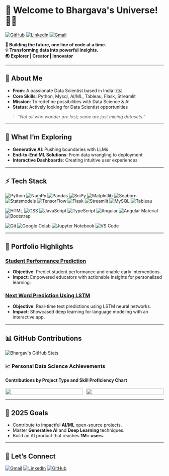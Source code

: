 # 🌟 **Welcome to Bhargava's Universe!** 👨‍💻

[![GitHub](https://img.shields.io/badge/-GitHub-181717?style=flat&logo=github&logoColor=white)](https://github.com/Bhargavml) 
[![LinkedIn](https://img.shields.io/badge/-LinkedIn-0077B5?style=flat&logo=linkedin&logoColor=white)](https://www.linkedin.com/in/kbhargavkumar/) 
[![Gmail](https://img.shields.io/badge/-Email-D14836?style=flat&logo=gmail&logoColor=white)](mailto:kbhargavds@gmail.com)


**🚀 Building the future, one line of code at a time.**  
**💡 Transforming data into powerful insights.**  
**🌏 Explorer | Creator | Innovator**  

---

## 🧠 **About Me**
- **From**: A passionate Data Scientist based in India 🇮🇳  
- **Core Skills**: Python, Mysql, AI/ML, Tableau, Flask, Streamlit  
- **Mission**: To redefine possibilities with Data Science & AI  
- **Status**: Actively looking for Data Scientist opportunities  

> _“Not all who wander are lost; some are just mining datasets.”_

---

## 🔭 **What I’m Exploring**
- **Generative AI**: Pushing boundaries with LLMs  
- **End-to-End ML Solutions**: From data wrangling to deployment  
- **Interactive Dashboards**: Creating intuitive user experiences  

---

## ⚡ **Tech Stack**
![Python](https://img.shields.io/badge/Python-3776AB?style=flat&logo=python&logoColor=white) ![NumPy](https://img.shields.io/badge/NumPy-013243?style=flat&logo=numpy&logoColor=white) ![Pandas](https://img.shields.io/badge/Pandas-150458?style=flat&logo=pandas&logoColor=white) ![SciPy](https://img.shields.io/badge/SciPy-8CA0FF?style=flat&logo=scipy&logoColor=white) ![Matplotlib](https://img.shields.io/badge/Matplotlib-005C6D?style=flat&logo=matplotlib&logoColor=white) ![Seaborn](https://img.shields.io/badge/Seaborn-3E6F70?style=flat&logo=seaborn&logoColor=white) ![Statsmodels](https://img.shields.io/badge/Statsmodels-004B87?style=flat&logo=statsmodels&logoColor=white) ![TensorFlow](https://img.shields.io/badge/TensorFlow-FF6F00?style=flat&logo=tensorflow&logoColor=white) ![Flask](https://img.shields.io/badge/Flask-000000?style=flat&logo=flask&logoColor=white) ![Streamlit](https://img.shields.io/badge/Streamlit-FF4B4B?style=flat&logo=streamlit&logoColor=white) ![MySQL](https://img.shields.io/badge/MySQL-4479A1?style=flat&logo=mysql&logoColor=white) ![Tableau](https://img.shields.io/badge/Tableau-E97627?style=flat&logo=tableau&logoColor=white)


![HTML](https://img.shields.io/badge/HTML-E34F26?style=flat&logo=html5&logoColor=white) ![CSS](https://img.shields.io/badge/CSS-1572B6?style=flat&logo=css3&logoColor=white) ![JavaScript](https://img.shields.io/badge/JavaScript-F7DF1E?style=flat&logo=javascript&logoColor=black) ![TypeScript](https://img.shields.io/badge/TypeScript-3178C6?style=flat&logo=typescript&logoColor=white) ![Angular](https://img.shields.io/badge/Angular-E23237?style=flat&logo=angular&logoColor=white) ![Angular Material](https://img.shields.io/badge/Angular_Material-00796B?style=flat&logo=angular&logoColor=white) ![Bootstrap](https://img.shields.io/badge/Bootstrap-563D7C?style=flat&logo=bootstrap&logoColor=white)

![Git](https://img.shields.io/badge/Git-F05032?style=flat&logo=git&logoColor=white) ![Google Colab](https://img.shields.io/badge/Google_Colab-F9AB00?style=flat&logo=googlecolab&logoColor=white) ![Jupyter Notebook](https://img.shields.io/badge/Jupyter_Notebook-F37626?style=flat&logo=jupyter&logoColor=white) ![VS Code](https://img.shields.io/badge/VS_Code-0078D4?style=flat&logo=visualstudiocode&logoColor=white)


---

## 🌟 **Portfolio Highlights**
### [Student Performance Prediction](https://github.com/Bhargavml/student-performance-prediction)
- **Objective**: Predict student performance and enable early interventions.  
- **Impact**: Empowered educators with actionable insights for personalized learning.  

### [Next Word Prediction Using LSTM](https://github.com/Bhargavml/next-word-prediction)
- **Objective**: Real-time text predictions using LSTM neural networks.  
- **Impact**: Showcased deep learning for language modeling with an interactive app.  

---

## 📊 **GitHub Contributions**
![Bhargav's GitHub Stats](https://github-readme-stats.vercel.app/api?username=Bhargavml&show_icons=true&theme=react)

### 📈 **Personal Data Science Achievements**

#### Contributions by Project Type and Skill Proficiency Chart
<div style="display: flex; justify-content: space-between; gap: 2%;">
  <div style="flex: 1; text-align: center;">
    <img src="https://quickchart.io/chart?c=%7Btype%3A'doughnut'%2Cdata%3A%7Blabels%3A%5B'Machine%20Learning'%2C'Deep%20Learning'%2C'NLP'%2C'Web%20Apps'%5D%2Cdatasets%3A%5B%7Bdata%3A%5B40%2C30%2C20%2C10%5D%7D%5D%7D%2Coptions%3A%7Bplugins%3A%7Blegend%3A%7Bposition%3A'bottom'%7D%7D%7D%7D" width="100%" />
  </div>
  <div style="flex: 1; text-align: center;">
    <img src="https://quickchart.io/chart?c=%7Btype%3A'radar'%2Cdata%3A%7Blabels%3A%5B'Python'%2C'SQL'%2C'NLP'%2C'Expert%20Deep%20Learning'%2C'Visualization'%5D%2Cdatasets%3A%5B%7Blabel%3A'Skill%20Level'%2Cdata%3A%5B90%2C80%2C85%2C75%2C70%5D%7D%5D%7D%2Coptions%3A%7Bscales%3A%7Br%3A%7BangleLines%3A%7Bcolor%3A'%23ccc'%7D%2Cgrid%3A%7Bcolor%3A'%23eee'%7D%7D%7D%7D%7D" width="100%" />
  </div>
</div>






---

## 🎯 **2025 Goals**
- Contribute to impactful **AI/ML** open-source projects.  
- Master **Generative AI** and **Deep Learning** techniques.  
- Build an AI product that reaches **1M+ users**.  

---
## 🚀 **Let’s Connect**
[![Gmail](https://img.shields.io/badge/-kbhargavds%40gmail.com-D14836?style=flat&logo=gmail&logoColor=white)](mailto:kbhargavds@gmail.com) 
[![LinkedIn](https://img.shields.io/badge/-LinkedIn-0077B5?style=flat&logo=linkedin&logoColor=white)](https://www.linkedin.com/in/kbhargavkumar/) 
[![GitHub](https://img.shields.io/badge/-GitHub-181717?style=flat&logo=github&logoColor=white)](https://github.com/Bhargavml)
